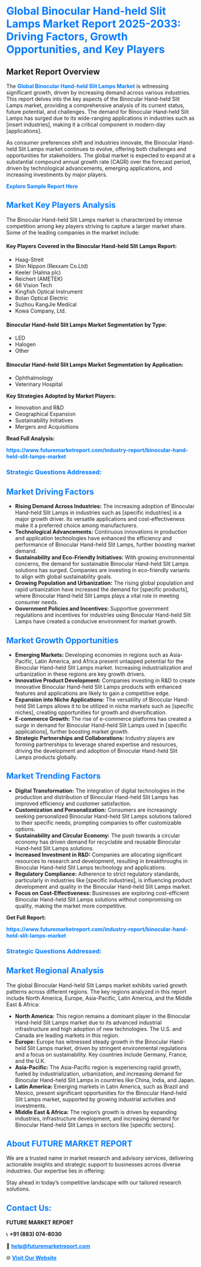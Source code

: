 <h1 style="color: #007BFF;">Global Binocular Hand-held Slit Lamps Market Report 2025-2033: Driving Factors, Growth Opportunities, and Key Players</h1>

<section id="overview">
<h2>Market Report Overview</h2>
<p>The <a href="https://www.futuremarketreport.com/industry-report/binocular-hand-held-slit-lamps-market" style="color: #007BFF; text-decoration: none;"><strong>Global Binocular Hand-held Slit Lamps Market</strong></a> is witnessing significant growth, driven by increasing demand across various industries. This report delves into the key aspects of the Binocular Hand-held Slit Lamps market, providing a comprehensive analysis of its current status, future potential, and challenges. The demand for Binocular Hand-held Slit Lamps has surged due to its wide-ranging applications in industries such as [insert industries], making it a critical component in modern-day [applications].</p>
<p>As consumer preferences shift and industries innovate, the Binocular Hand-held Slit Lamps market continues to evolve, offering both challenges and opportunities for stakeholders. The global market is expected to expand at a substantial compound annual growth rate (CAGR) over the forecast period, driven by technological advancements, emerging applications, and increasing investments by major players.</p>
</section>

<section id="overview">
<p><a href="https://www.futuremarketreport.com/request-sample/reportId=87210" style="color: #007BFF; text-decoration: none;"><strong>Explore Sample Report Here</strong></a></p>
</section>

<section id="key-players">
<h2 style="color: #007BFF;">Market Key Players Analysis</h2>
<p>The Binocular Hand-held Slit Lamps market is characterized by intense competition among key players striving to capture a larger market share. Some of the leading companies in the market include:</p>
<h4>Key Players Covered in the Binocular Hand-held Slit Lamps Report:</h4>
<ul><li>Haag-Streit</li><li>Shin Nippon (Rexxam Co.Ltd)</li><li>Keeler (Halma plc)</li><li>Reichert (AMETEK)</li><li>66 Vision Tech</li><li>Kingfish Optical Instrument</li><li>Bolan Optical Electric</li><li>Suzhou KangJie Medical</li><li>Kowa Company, Ltd.</li></ul>
<h4>Binocular Hand-held Slit Lamps Market Segmentation by Type:</h4>
<ul><li>LED</li><li>Halogen</li><li>Other</li></ul>

<h4>Binocular Hand-held Slit Lamps Market Segmentation by Application:</h4>
<ul><li>Ophthalmology</li><li>Veterinary Hospital</li></ul>
<p><strong>Key Strategies Adopted by Market Players:</strong></p>
<ul>
<li>Innovation and R&D</li>
<li>Geographical Expansion</li>
<li>Sustainability Initiatives</li>
<li>Mergers and Acquisitions</li>
</ul>
</section>

<section>
<p><strong>Read Full Analysis: </strong></p><a href="https://www.futuremarketreport.com/industry-report/binocular-hand-held-slit-lamps-market" style="color: #007BFF; text-decoration: none;"><strong>https://www.futuremarketreport.com/industry-report/binocular-hand-held-slit-lamps-market</strong></a>
<h3 style="color: #007BFF;">Strategic Questions Addressed:</h3>
</section>

<section id="driving-factors">
<h2 style="color: #007BFF;">Market Driving Factors</h2>
<ul>
<li><strong>Rising Demand Across Industries:</strong> The increasing adoption of Binocular Hand-held Slit Lamps in industries such as [specific industries] is a major growth driver. Its versatile applications and cost-effectiveness make it a preferred choice among manufacturers.</li>
<li><strong>Technological Advancements:</strong> Continuous innovations in production and application technologies have enhanced the efficiency and performance of Binocular Hand-held Slit Lamps, further boosting market demand.</li>
<li><strong>Sustainability and Eco-Friendly Initiatives:</strong> With growing environmental concerns, the demand for sustainable Binocular Hand-held Slit Lamps solutions has surged. Companies are investing in eco-friendly variants to align with global sustainability goals.</li>
<li><strong>Growing Population and Urbanization:</strong> The rising global population and rapid urbanization have increased the demand for [specific products], where Binocular Hand-held Slit Lamps plays a vital role in meeting consumer needs.</li>
<li><strong>Government Policies and Incentives:</strong> Supportive government regulations and incentives for industries using Binocular Hand-held Slit Lamps have created a conducive environment for market growth.</li>
</ul>
</section>

<section id="growth-opportunities">
<h2 style="color: #007BFF;">Market Growth Opportunities</h2>
<ul>
<li><strong>Emerging Markets:</strong> Developing economies in regions such as Asia-Pacific, Latin America, and Africa present untapped potential for the Binocular Hand-held Slit Lamps market. Increasing industrialization and urbanization in these regions are key growth drivers.</li>
<li><strong>Innovative Product Development:</strong> Companies investing in R&D to create innovative Binocular Hand-held Slit Lamps products with enhanced features and applications are likely to gain a competitive edge.</li>
<li><strong>Expansion into Niche Applications:</strong> The versatility of Binocular Hand-held Slit Lamps allows it to be utilized in niche markets such as [specific niches], creating opportunities for growth and diversification.</li>
<li><strong>E-commerce Growth:</strong> The rise of e-commerce platforms has created a surge in demand for Binocular Hand-held Slit Lamps used in [specific applications], further boosting market growth.</li>
<li><strong>Strategic Partnerships and Collaborations:</strong> Industry players are forming partnerships to leverage shared expertise and resources, driving the development and adoption of Binocular Hand-held Slit Lamps products globally.</li>
</ul>
</section>

<section id="trending-factors">
<h2 style="color: #007BFF;">Market Trending Factors</h2>
<ul>
<li><strong>Digital Transformation:</strong> The integration of digital technologies in the production and distribution of Binocular Hand-held Slit Lamps has improved efficiency and customer satisfaction.</li>
<li><strong>Customization and Personalization:</strong> Consumers are increasingly seeking personalized Binocular Hand-held Slit Lamps solutions tailored to their specific needs, prompting companies to offer customizable options.</li>
<li><strong>Sustainability and Circular Economy:</strong> The push towards a circular economy has driven demand for recyclable and reusable Binocular Hand-held Slit Lamps solutions.</li>
<li><strong>Increased Investment in R&D:</strong> Companies are allocating significant resources to research and development, resulting in breakthroughs in Binocular Hand-held Slit Lamps technology and applications.</li>
<li><strong>Regulatory Compliance:</strong> Adherence to strict regulatory standards, particularly in industries like [specific industries], is influencing product development and quality in the Binocular Hand-held Slit Lamps market.</li>
<li><strong>Focus on Cost-Effectiveness:</strong> Businesses are exploring cost-efficient Binocular Hand-held Slit Lamps solutions without compromising on quality, making the market more competitive.</li>
</ul>
</section>

<section>
<p><strong>Get Full Report: </strong></p><a href="https://www.futuremarketreport.com/industry-report/binocular-hand-held-slit-lamps-market" style="color: #007BFF; text-decoration: none;"><strong>https://www.futuremarketreport.com/industry-report/binocular-hand-held-slit-lamps-market</strong></a>
<h3 style="color: #007BFF;">Strategic Questions Addressed:</h3>
</section>


<section id="regional-analysis">
<h2 style="color: #007BFF;">Market Regional Analysis</h2>
<p>The global Binocular Hand-held Slit Lamps market exhibits varied growth patterns across different regions. The key regions analyzed in this report include North America, Europe, Asia-Pacific, Latin America, and the Middle East & Africa:</p>
<ul>
<li><strong>North America:</strong> This region remains a dominant player in the Binocular Hand-held Slit Lamps market due to its advanced industrial infrastructure and high adoption of new technologies. The U.S. and Canada are leading markets in this region.</li>
<li><strong>Europe:</strong> Europe has witnessed steady growth in the Binocular Hand-held Slit Lamps market, driven by stringent environmental regulations and a focus on sustainability. Key countries include Germany, France, and the U.K.</li>
<li><strong>Asia-Pacific:</strong> The Asia-Pacific region is experiencing rapid growth, fueled by industrialization, urbanization, and increasing demand for Binocular Hand-held Slit Lamps in countries like China, India, and Japan.</li>
<li><strong>Latin America:</strong> Emerging markets in Latin America, such as Brazil and Mexico, present significant opportunities for the Binocular Hand-held Slit Lamps market, supported by growing industrial activities and investments.</li>
<li><strong>Middle East & Africa:</strong> The region’s growth is driven by expanding industries, infrastructure development, and increasing demand for Binocular Hand-held Slit Lamps in sectors like [specific sectors].</li>
</ul>
</section>

<footer>
<h2 style="color: #007BFF;">About FUTURE MARKET REPORT</h2>
<p>We are a trusted name in market research and advisory services, delivering actionable insights and strategic support to businesses across diverse industries. Our expertise lies in offering:</p>

<p>Stay ahead in today’s competitive landscape with our tailored research solutions.</p>

<h2 style="color: #007BFF;">Contact Us:</h2>
<p><strong>FUTURE MARKET REPORT</strong></p>
<p>📞 <strong>+91 (883) 074-8030</strong></p>
<p>📧 <strong><a href="mailto:help@futuremarketreport.com" style="color: #007BFF;">help@futuremarketreport.com</a></strong></p>
<p>🌐 <strong><a href="https://www.futuremarketreport.com/" style="color: #007BFF;">Visit Our Website</a></strong></p>
</footer>